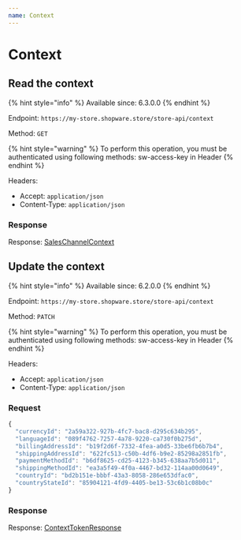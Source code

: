 ```yaml
---
name: Context
---
```


# Context

## Read the context

{% hint style="info" %}
Available since: 6.3.0.0
{% endhint %}

Endpoint: `https://my-store.shopware.store/store-api/context`

Method: `GET`

{% hint style="warning" %}
To perform this operation, you must be authenticated using following methods:
sw-access-key in Header
{% endhint %}

Headers:

- Accept: `application/json`
- Content-Type: `application/json`

### Response

Response: [SalesChannelContext](/schema/saleschannelcontext.md)

## Update the context

{% hint style="info" %}
Available since: 6.2.0.0
{% endhint %}

Endpoint: `https://my-store.shopware.store/store-api/context`

Method: `PATCH`

{% hint style="warning" %}
To perform this operation, you must be authenticated using following methods:
sw-access-key in Header
{% endhint %}

Headers:

- Accept: `application/json`
- Content-Type: `application/json`

### Request

```javascript
{
  "currencyId": "2a59a322-927b-4fc7-bac8-d295c634b295",
  "languageId": "089f4762-7257-4a78-9220-ca730f0b275d",
  "billingAddressId": "b19f2d6f-7332-4fea-a0d5-33be6fb6b7b4",
  "shippingAddressId": "622fc513-c50b-4df6-b9e2-85298a2851fb",
  "paymentMethodId": "b6df8625-cd25-4123-b345-638aa7b5d011",
  "shippingMethodId": "ea3a5f49-4f0a-4467-bd32-114aa00d0649",
  "countryId": "bd2b151e-bbbf-43a3-8058-286e653dfac0",
  "countryStateId": "85904121-4fd9-4405-be13-53c6b1c08b0c"
}
```

### Response

Response: [ContextTokenResponse](/schema/contexttokenresponse.md)
